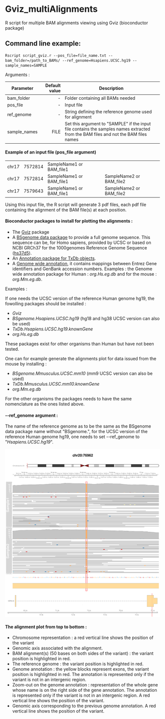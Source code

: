 # Gviz_multiAlignments
R script for multiple BAM alignments viewing using Gviz (bioconductor package)

## Command line example:
```
Rscript script_gviz.r --pos_file=file_name.txt --bam_folder=/path_to_BAMs/ --ref_genome=Hsapiens.UCSC.hg19 --sample_names=SAMPLE
```
Arguments :

| Parameter | Default value | Description |
|-----------|--------------:|-------------|
| bam_folder    |            - | Folder containing all BAMs needed |
| pos_file | - |  Input file |
| ref_genome | - | String defining the reference genome used for alignment |
| sample_names | FILE | Set this argument to "SAMPLE" if the input file contains the samples names extracted from the BAM files and not the BAM files names |

#### Example of an input file (pos_file argument)
| | | | |
|-----------|--------------|-------------|-----------|
| chr17 | 7572814	| SampleName1 or BAM_file1 |	 |
| chr17	| 7572814	| SampleName1 or BAM_file1	| SampleName2	or BAM_file2 |
| chr17	| 7579643	| SampleName1 or BAM_file1	| SampleName2	or BAM_file2 |

Using this input file, the R script will generate 3 pdf files, each pdf file containing the alignment of the BAM file(s) at each position.  

#### Bioconductor packages to install for plotting the alignments :

- The [Gviz](https://bioconductor.org/packages/release/bioc/html/Gviz.html) package
- A [BSgenome data package](https://bioconductor.org/packages/release/BiocViews.html#___BSgenome) to provide a full genome sequence. This sequence can be, for Homo sapiens, provided by UCSC or based on NCBI GRCh37 for the 1000genomes Reference Genome Sequence ([hs37d5](https://bioconductor.org/packages/release/data/annotation/html/BSgenome.Hsapiens.1000genomes.hs37d5.html)). 
- An [Annotation package for TxDb objects](http://bioconductor.org/packages/release/BiocViews.html#___TxDb).
- A [Genome wide annotation](https://bioconductor.org/packages/release/BiocViews.html#___OrgDb), it contains mappings between Entrez Gene identifiers and GenBank accession numbers. Examples : the Genome wide annotation package for Human : *org.Hs.eg.db* and for the mouse : *org.Mm.eg.db*.

Examples :

If one needs the UCSC version of the reference Human genome hg19, the fowolling packages should be installed : 
- *Gviz*
- *BSgenome.Hsapiens.UCSC.hg19* (hg18 and hg38 UCSC version can also be used)
- *TxDb.Hsapiens.UCSC.hg19.knownGene* 
- *org.Hs.eg.db* 

These packages exist for other organisms than Human but have not been tested.

One can for example generate the alignments plot for data issued from the mouse by installing : 
- *BSgenome.Mmusculus.UCSC.mm10* (mm9 UCSC version can also be used)
- *TxDb.Mmusculus.UCSC.mm10.knownGene*  
- *org.Mm.eg.db*

For the other organisms the packages needs to have the same nomenclature as the ones listed above.

#### --ref_genome argument :

The name of the reference genome as to be the same as the BSgenome data package name without "BSgenome.", for the UCSC version of the reference Human genome hg19, one needs to set --ref_genome to "*Hsapiens.UCSC.hg19*".

![Example of an alignment plot](alignmentsPlot.png "Example of an alignment plot")

#### The alignment plot from top to bottom :

- Chromosome representation : a red vertical line shows the position of the variant
- Genomic axis associated with the alignment.
- BAM alignment(s) (50 bases on both sides of the variant) : the variant position is highlighted in red.
- The reference genome : the variant position is highlighted in red.
- Genome annotation : the yellow blocks represent exons, the variant position is highlighted in red. The annotation is represented only if the variant is not in an intergenic region.
- Zoom-out on the genome annotation : representation of the whole gene whose name is on the right side of the gene annotation. The annotation is represented only if the variant is not in an intergenic region. A red vertical line shows the position of the variant. 
- Genomic axis corresponding to the previous genome annotation. A red vertical line shows the position of the variant. 
